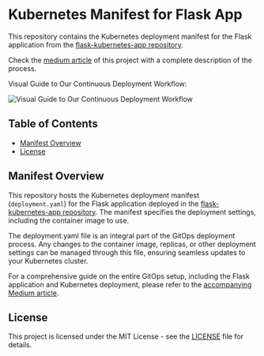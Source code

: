 # Kubernetes Manifest for Flask App

This repository contains the Kubernetes deployment manifest for the Flask application from the [flask-kubernetes-app repository](https://github.com/TadeopCreator/flask-kubernetes-app).

Check the [medium article](https://medium.com/@tadeop/continuous-deployment-with-jenkins-gitops-and-minikube-deploying-a-flask-app-to-kubernetes-664beeaa82b0) of this project with a complete description of the process.

Visual Guide to Our Continuous Deployment Workflow:

![Visual Guide to Our Continuous Deployment Workflow](https://miro.medium.com/v2/resize:fit:640/format:webp/1*HGgzOwSN52Cunpk7mV-njw.png)

## Table of Contents

- [Manifest Overview](#manifest-overview)
- [License](#license)

## Manifest Overview

This repository hosts the Kubernetes deployment manifest (`deployment.yaml`) for the Flask application deployed in the [flask-kubernetes-app repository](https://github.com/TadeopCreator/flask-kubernetes-app). The manifest specifies the deployment settings, including the container image to use.

The deployment.yaml file is an integral part of the GitOps deployment process. Any changes to the container image, replicas, or other deployment settings can be managed through this file, ensuring seamless updates to your Kubernetes cluster.

For a comprehensive guide on the entire GitOps setup, including the Flask application and Kubernetes deployment, please refer to the [accompanying Medium article](https://medium.com/p/664beeaa82b0/edit).

## License

This project is licensed under the MIT License - see the [LICENSE](LICENSE) file for details.
